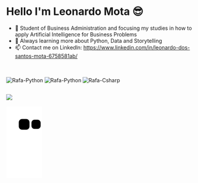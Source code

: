 # Hello I'm Leonardo Mota 😎


- 🔭 Student of Business Administration and focusing my studies in how to apply Artificial Intelligence for Business Problems
- 🌱 Always learning more about Python, Data and Storytelling
- 📫 Contact me on Linkedln: https://www.linkedin.com/in/leonardo-dos-santos-mota-6758581ab/

##


<div style="display: inline_block"><br>
  <img align="center" alt="Rafa-Python" height="60" width="80" src="https://cdn.jsdelivr.net/gh/devicons/devicon/icons/jupyter/jupyter-original-wordmark.svg" /">
  <img align="center" alt="Rafa-Python" height="60" width="80" src="https://cdn.jsdelivr.net/gh/devicons/devicon/icons/python/python-plain-wordmark.svg" /">
  <img align="center" alt="Rafa-Csharp" height="60" width="80" src="https://cdn.jsdelivr.net/gh/devicons/devicon/icons/mysql/mysql-original-wordmark.svg" /">
</div>

##
 
<div> 
  <a href="https://www.linkedin.com/in/leonardo-dos-santos-mota-6758581ab/" target="_blank"><img src="https://img.shields.io/badge/-LinkedIn-%230077B5?style=for-the-badge&logo=linkedin&logoColor=white" target="_blank"></a> 
  
  ![Snake animation](https://github.com/rafaballerini/rafaballerini/blob/output/github-contribution-grid-snake.svg)
</div>


    
                    
